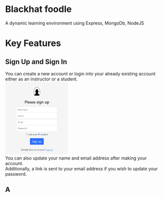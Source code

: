 # Blackhat foodle
A dynamic learning environment using Express, MongoDb, NodeJS 

# Key Features

## Sign Up and Sign In 
You can create a new account or login into your already existing account either as an instructor or a student.  
<img src="images/signup.jpg" alt="drawing" width="200"/>  
You can also update your name and email address after making your account.  
Additionally, a link is sent to your email address if you wish to update your password.

## A